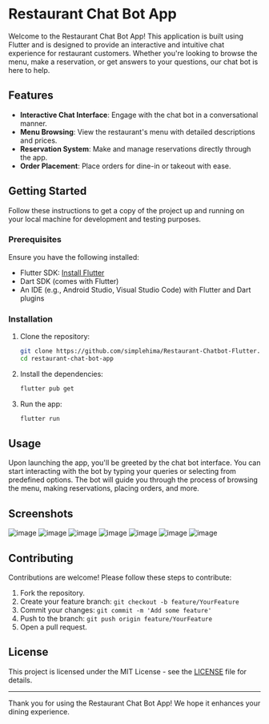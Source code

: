 # Restaurant Chat Bot App

Welcome to the Restaurant Chat Bot App! This application is built using Flutter and is designed to provide an interactive and intuitive chat experience for restaurant customers. Whether you're looking to browse the menu, make a reservation, or get answers to your questions, our chat bot is here to help.

## Features

- **Interactive Chat Interface**: Engage with the chat bot in a conversational manner.
- **Menu Browsing**: View the restaurant's menu with detailed descriptions and prices.
- **Reservation System**: Make and manage reservations directly through the app.
- **Order Placement**: Place orders for dine-in or takeout with ease.


## Getting Started

Follow these instructions to get a copy of the project up and running on your local machine for development and testing purposes.

### Prerequisites

Ensure you have the following installed:

- Flutter SDK: [Install Flutter](https://flutter.dev/docs/get-started/install)
- Dart SDK (comes with Flutter)
- An IDE (e.g., Android Studio, Visual Studio Code) with Flutter and Dart plugins

### Installation

1. Clone the repository:
    ```sh
    git clone https://github.com/simplehima/Restaurant-Chatbot-Flutter.git
    cd restaurant-chat-bot-app
    ```

2. Install the dependencies:
    ```sh
    flutter pub get
    ```

3. Run the app:
    ```sh
    flutter run
    ```

## Usage

Upon launching the app, you'll be greeted by the chat bot interface. You can start interacting with the bot by typing your queries or selecting from predefined options. The bot will guide you through the process of browsing the menu, making reservations, placing orders, and more.

## Screenshots


![image](https://github.com/simplehima/Restaurant-Chatbot-Flutter/assets/54166348/334c7a3a-5540-4ea5-9a43-b713903e2723)
![image](https://github.com/simplehima/Restaurant-Chatbot-Flutter/assets/54166348/6b5cc202-3eaa-4ced-9df1-727cc83566d8)
![image](https://github.com/simplehima/Restaurant-Chatbot-Flutter/assets/54166348/5cbd4fae-75d1-4026-b639-64973406b82a)
![image](https://github.com/simplehima/Restaurant-Chatbot-Flutter/assets/54166348/e7d80c81-7263-4b25-8631-2b673d04d69c)
![image](https://github.com/simplehima/Restaurant-Chatbot-Flutter/assets/54166348/eb699e1c-fd36-48cc-8d38-00ff261f0d55)
![image](https://github.com/simplehima/Restaurant-Chatbot-Flutter/assets/54166348/dbd0f3a3-cd68-467c-9a1e-70aba6e58d8c)
![image](https://github.com/simplehima/Restaurant-Chatbot-Flutter/assets/54166348/8634c0d7-9558-436e-b98c-c4dc5fd9b328)


## Contributing

Contributions are welcome! Please follow these steps to contribute:

1. Fork the repository.
2. Create your feature branch: `git checkout -b feature/YourFeature`
3. Commit your changes: `git commit -m 'Add some feature'`
4. Push to the branch: `git push origin feature/YourFeature`
5. Open a pull request.

## License

This project is licensed under the MIT License - see the [LICENSE](LICENSE) file for details.

---

Thank you for using the Restaurant Chat Bot App! We hope it enhances your dining experience.
